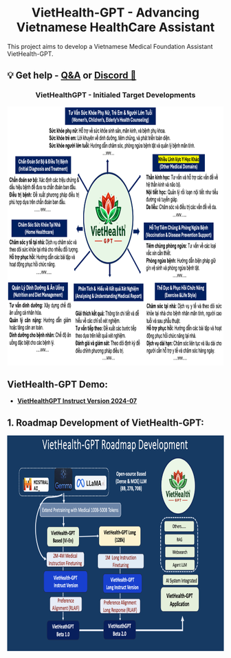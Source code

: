 
<h1 align="center">
  <span> VietHealth-GPT - Advancing Vietnamese HealthCare Assistant</span>
</h1>

This project aims to develop a Vietnamese Medical Foundation Assistant VietHealth-GPT.
## 💡 Get help - [Q&A](https://github.com/TranNhiem/Vietnamese_LLMs/discussions) or [Discord 💬](https://discord.gg/BC8Mqq8qYn)

<h3 align="center">
  <span> VietHealthGPT - Initialed Target Developments</span>
</h3>

<div align="center">
     <img width="auto" height="600px" src="./images/VietHealthGPT_medical_domains.png"/>
</div>

## VietHealth-GPT Demo: 
+ [**VietHealthGPT Instruct Version 2024-07**](http://140.115.53.104:6667/)

## 1. Roadmap Development of VietHealth-GPT: 

<div align="center">
     <img width="auto" height="500px" src="./images/VietHealth-GPT_Roadmap.png"/>
</div>

